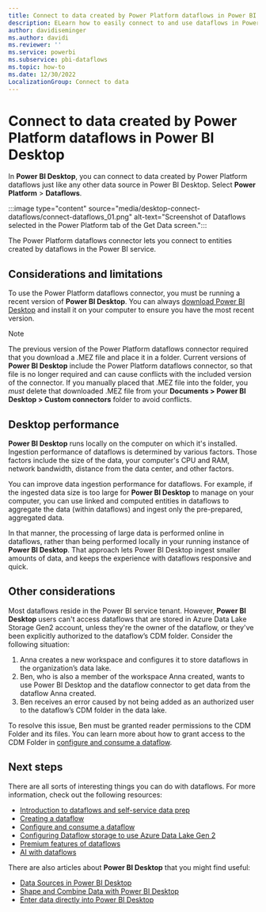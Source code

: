 ```yaml
---
title: Connect to data created by Power Platform dataflows in Power BI Desktop
description: ELearn how to easily connect to and use dataflows in Power BI Desktop and get the best performance while using them.
author: davidiseminger
ms.author: davidi
ms.reviewer: ''
ms.service: powerbi
ms.subservice: pbi-dataflows
ms.topic: how-to
ms.date: 12/30/2022
LocalizationGroup: Connect to data
---
```

# Connect to data created by Power Platform dataflows in Power BI Desktop

In **Power BI Desktop**, you can connect to data created by Power Platform dataflows just like any other data source in Power BI Desktop. Select **Power Platform** > **Dataflows**.

:::image type="content" source="media/desktop-connect-dataflows/connect-dataflows_01.png" alt-text="Screenshot of Dataflows selected in the Power Platform tab of the Get Data screen.":::

The Power Platform dataflows connector lets you connect to entities created by dataflows in the Power BI service.

## Considerations and limitations

To use the Power Platform dataflows connector, you must be running a recent version of **Power BI Desktop**. You can always [download Power BI Desktop](../fundamentals/desktop-get-the-desktop.md) and install it on your computer to ensure you have the most recent version.  

> [!NOTE]
> The previous version of the Power Platform dataflows connector required that you download a .MEZ file and place it in a folder. Current versions of **Power BI Desktop** include the Power Platform dataflows connector, so that file is no longer required and can cause conflicts with the included version of the connector. If you manually placed that .MEZ file into the folder, you *must* delete that downloaded .MEZ file from your **Documents > Power BI Desktop > Custom connectors** folder to avoid conflicts.

## Desktop performance

**Power BI Desktop** runs locally on the computer on which it's installed. Ingestion performance of dataflows is determined by various factors. Those factors include the size of the data, your computer's CPU and RAM, network bandwidth, distance from the data center, and other factors.

You can improve data ingestion performance for dataflows. For example, if the ingested data size is too large for **Power BI Desktop** to manage on your computer, you can use linked and computed entities in dataflows to aggregate the data (within dataflows) and ingest only the pre-prepared, aggregated data.

In that manner, the processing of large data is performed online in dataflows, rather than being performed locally in your running instance of **Power BI Desktop**. That approach lets Power BI Desktop ingest smaller amounts of data, and keeps the experience with dataflows responsive and quick.

## Other considerations

Most dataflows reside in the Power BI service tenant. However, **Power BI Desktop** users can't access dataflows that are stored in Azure Data Lake Storage Gen2 account, unless they're the owner of the dataflow, or they've been explicitly authorized to the dataflow’s CDM folder. Consider the following situation:

1. Anna creates a new workspace and configures it to store dataflows in the organization’s data lake.
2. Ben, who is also a member of the workspace Anna created, wants to use Power BI Desktop and the dataflow connector to get data from the dataflow Anna created.
3. Ben receives an error caused by not being added as an authorized user to the dataflow’s CDM folder in the data lake.

To resolve this issue, Ben must be granted reader permissions to the CDM Folder and its files. You can learn more about how to grant access to the CDM Folder in [configure and consume a dataflow](dataflows/dataflows-configure-consume.md).

## Next steps

There are all sorts of interesting things you can do with dataflows. For more information, check out the following resources:

* [Introduction to dataflows and self-service data prep](dataflows/dataflows-introduction-self-service.md)
* [Creating a dataflow](dataflows/dataflows-create.md)
* [Configure and consume a dataflow](dataflows/dataflows-configure-consume.md)
* [Configuring Dataflow storage to use Azure Data Lake Gen 2](dataflows/dataflows-azure-data-lake-storage-integration.md)
* [Premium features of dataflows](dataflows/dataflows-premium-features.md)
* [AI with dataflows](dataflows/dataflows-machine-learning-integration.md)

There are also articles about **Power BI Desktop** that you might find useful:

* [Data Sources in Power BI Desktop](../connect-data/desktop-data-sources.md)
* [Shape and Combine Data with Power BI Desktop](../connect-data/desktop-shape-and-combine-data.md)
* [Enter data directly into Power BI Desktop](../connect-data/desktop-enter-data-directly-into-desktop.md)
